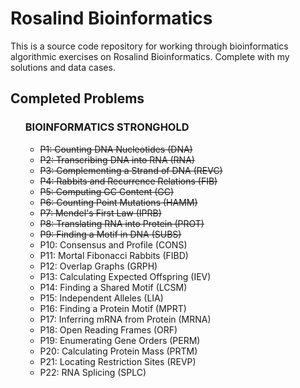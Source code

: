 # Rosalind Bioinformatics

<p>This is a source code repository for working through bioinformatics algorithmic exercises on <a src="http://rosalind.info/">Rosalind Bioinformatics</a>. Complete with my solutions and data cases.</p>

## Completed Problems
<ul>
<strong><h3>BIOINFORMATICS STRONGHOLD</h3></strong>
    <ul>
        <li><del> P1: Counting DNA Nucleotides (DNA)
        <li><del> P2: Transcribing DNA into RNA (RNA)
        <li><del> P3: Complementing a Strand of DNA (REVC)
        <li><del> P4: Rabbits and Recurrence Relations (FIB)
        <li><del> P5: Computing GC Content (GC)
        <li><del> P6: Counting Point Mutations (HAMM)
        <li><del> P7: Mendel's First Law (IPRB)
        <li><del> P8: Translating RNA into Protein (PROT)
        <li><del> P9: Finding a Motif in DNA (SUBS)
        <li> P10: Consensus and Profile (CONS)
        <li> P11: Mortal Fibonacci Rabbits (FIBD)
        <li> P12: Overlap Graphs (GRPH)
        <li> P13: Calculating Expected Offspring (IEV)
        <li> P14: Finding a Shared Motif (LCSM)
        <li> P15: Independent Alleles (LIA)
        <li> P16: Finding a Protein Motif (MPRT)
        <li> P17: Inferring mRNA from Protein (MRNA)
        <li> P18: Open Reading Frames (ORF)
        <li> P19: Enumerating Gene Orders (PERM)
        <li> P20: Calculating Protein Mass (PRTM)
        <li> P21: Locating Restriction Sites (REVP)
        <li> P22: RNA Splicing (SPLC)
    </ul>
</ul>